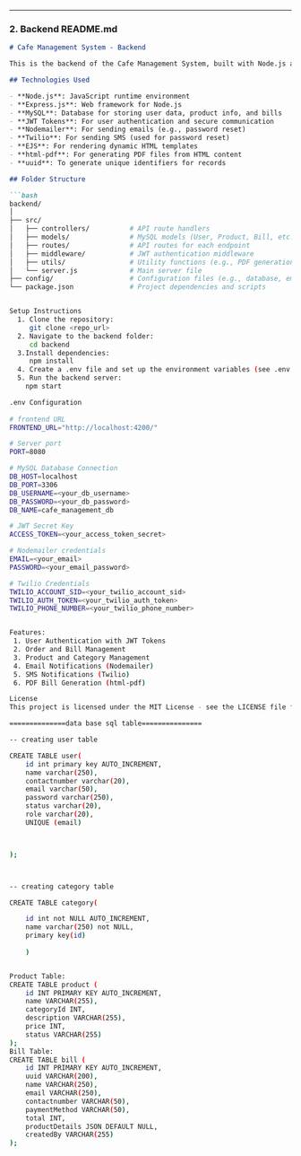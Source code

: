 
---

### 2. **Backend README.md**

```markdown
# Cafe Management System - Backend

This is the backend of the Cafe Management System, built with Node.js and Express.js. It provides the necessary API endpoints for managing the cafe's operations.

## Technologies Used

- **Node.js**: JavaScript runtime environment
- **Express.js**: Web framework for Node.js
- **MySQL**: Database for storing user data, product info, and bills
- **JWT Tokens**: For user authentication and secure communication
- **Nodemailer**: For sending emails (e.g., password reset)
- **Twilio**: For sending SMS (used for password reset)
- **EJS**: For rendering dynamic HTML templates
- **html-pdf**: For generating PDF files from HTML content
- **uuid**: To generate unique identifiers for records

## Folder Structure

```bash
backend/
│
├── src/
│   ├── controllers/          # API route handlers
│   ├── models/               # MySQL models (User, Product, Bill, etc.)
│   ├── routes/               # API routes for each endpoint
│   ├── middleware/           # JWT authentication middleware
│   ├── utils/                # Utility functions (e.g., PDF generation)
│   └── server.js             # Main server file
├── config/                   # Configuration files (e.g., database, email credentials)
└── package.json              # Project dependencies and scripts


Setup Instructions
  1. Clone the repository:
     git clone <repo_url>
  2. Navigate to the backend folder:
     cd backend
  3.Install dependencies:
     npm install
  4. Create a .env file and set up the environment variables (see .env example below).
  5. Run the backend server: 
    npm start

.env Configuration
       
# frontend URL
FRONTEND_URL="http://localhost:4200/"

# Server port
PORT=8080

# MySQL Database Connection
DB_HOST=localhost
DB_PORT=3306
DB_USERNAME=<your_db_username>
DB_PASSWORD=<your_db_password>
DB_NAME=cafe_management_db

# JWT Secret Key
ACCESS_TOKEN=<your_access_token_secret>

# Nodemailer credentials
EMAIL=<your_email>
PASSWORD=<your_email_password>

# Twilio Credentials
TWILIO_ACCOUNT_SID=<your_twilio_account_sid>
TWILIO_AUTH_TOKEN=<your_twilio_auth_token>
TWILIO_PHONE_NUMBER=<your_twilio_phone_number>


Features:
 1. User Authentication with JWT Tokens
 2. Order and Bill Management
 3. Product and Category Management
 4. Email Notifications (Nodemailer)
 5. SMS Notifications (Twilio)
 6. PDF Bill Generation (html-pdf)

License
This project is licensed under the MIT License - see the LICENSE file for details.

==============data base sql table===============

-- creating user table 

CREATE TABLE user(
    id int primary key AUTO_INCREMENT,
    name varchar(250),
    contactnumber varchar(20),
    email varchar(50),
    password varchar(250),
    status varchar(20),
    role varchar(20),
    UNIQUE (email)



);



-- creating category table

CREATE TABLE category(

    id int not NULL AUTO_INCREMENT,
    name varchar(250) not NULL,
    primary key(id)
    
    )


Product Table:
CREATE TABLE product (
    id INT PRIMARY KEY AUTO_INCREMENT,
    name VARCHAR(255),
    categoryId INT,
    description VARCHAR(255),
    price INT,
    status VARCHAR(255)
);
Bill Table:
CREATE TABLE bill (
    id INT PRIMARY KEY AUTO_INCREMENT,
    uuid VARCHAR(200),
    name VARCHAR(250),
    email VARCHAR(250),
    contactnumber VARCHAR(50),
    paymentMethod VARCHAR(50),
    total INT,
    productDetails JSON DEFAULT NULL,
    createdBy VARCHAR(255)
);






 

